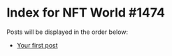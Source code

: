 # Index for NFT World #1474
Posts will be displayed in the order below:

- [Your first post](./001-first.md)

